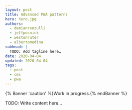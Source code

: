 ```yaml
---
layout: post
title: Advanced PWA patterns
hero: hero.jpg
authors:
  - demianrenzulli
  - jeffposnick
  - westonruter
  - albertomedina
subhead: |
  TODO: Add tagline here…
date: 2020-04-04
updated: 2020-04-04
tags:
  - post
  - cms
  - pwa
---
```


{% Banner 'caution' %}Work in progress.{% endBanner %}

TODO: Write content here…

[collection]: /wordpress
